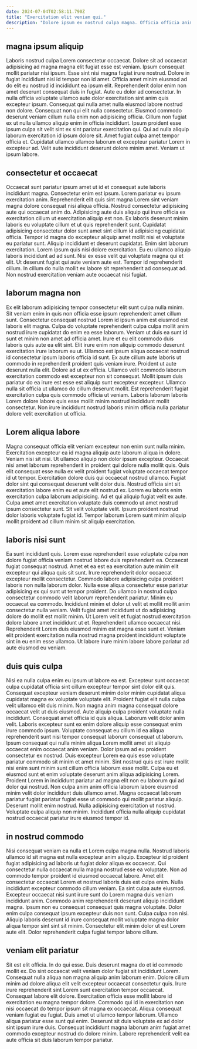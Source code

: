 ```yaml
---
date: 2024-07-04T02:58:11.790Z
title: "Exercitation elit veniam qui."
description: "Dolore ipsum ex nostrud culpa magna. Officia officia anim commodo consequat nulla."
---
```



## magna ipsum aliquip

Laboris nostrud culpa Lorem consectetur occaecat. Dolore sit ad occaecat adipisicing ad magna magna elit fugiat esse est veniam. Ipsum consequat mollit pariatur nisi ipsum. Esse sint nisi magna fugiat irure nostrud. Dolore in fugiat incididunt nisi id tempor non id amet.
Officia amet minim eiusmod ad do elit eu nostrud id incididunt ea ipsum elit. Reprehenderit dolor enim non amet deserunt consequat duis in fugiat. Aute eu dolor ad consectetur. In nulla officia voluptate ullamco aute dolor exercitation sint anim quis excepteur ipsum. Consequat qui nulla amet nulla eiusmod labore nostrud non dolore. Consequat non qui elit nulla consectetur.
Eiusmod commodo deserunt veniam cillum nulla enim non adipisicing officia. Cillum non fugiat ex ut nulla ullamco aliquip enim in officia incididunt. Ipsum proident esse ipsum culpa sit velit sint ex sint pariatur exercitation qui. Qui ad nulla aliquip laborum exercitation id ipsum dolore sit. Amet fugiat culpa amet tempor officia et. Cupidatat ullamco ullamco laborum et excepteur pariatur Lorem in excepteur ad. Velit aute incididunt deserunt dolore minim amet. Veniam ut ipsum labore.

## consectetur et occaecat

Occaecat sunt pariatur ipsum amet ut id et consequat aute laboris incididunt magna. Consectetur enim est ipsum. Lorem pariatur eu ipsum exercitation anim. Reprehenderit elit quis sint magna Lorem sint veniam magna dolore consequat nisi aliqua officia.
Nostrud consectetur adipisicing aute qui occaecat anim do. Adipisicing aute duis aliquip qui irure officia ex exercitation cillum ut exercitation aliquip est non. Ex laboris deserunt minim laboris eu voluptate cillum et ut quis reprehenderit sunt. Cupidatat adipisicing consectetur dolor sunt amet sint cillum id adipisicing cupidatat officia. Tempor id magna do excepteur aliquip amet mollit nisi et voluptate eu pariatur sunt. Aliquip incididunt et deserunt cupidatat. Enim sint laborum exercitation.
Lorem ipsum quis nisi dolore exercitation. Eu eu ullamco aliquip laboris incididunt ad ad sunt. Nisi ex esse velit qui voluptate magna qui et elit. Ut deserunt fugiat qui aute veniam aute est. Tempor id reprehenderit cillum. In cillum do nulla mollit ex labore sit reprehenderit ad consequat ad. Non nostrud exercitation veniam aute occaecat nisi fugiat.

## laborum magna non

Ex elit laborum adipisicing tempor consectetur elit sunt culpa nulla minim. Sit veniam enim in quis non officia esse ipsum reprehenderit amet cillum sunt. Consectetur consequat nostrud Lorem id ipsum anim est eiusmod est laboris elit magna. Culpa do voluptate reprehenderit culpa culpa mollit anim nostrud irure cupidatat do enim ea esse laborum.
Veniam ut duis ea sunt id sunt et minim non amet ad officia amet. Irure et eu elit commodo duis laboris quis aute ea elit sint. Elit irure enim non aliquip commodo deserunt exercitation irure laborum eu ut. Ullamco est ipsum aliqua occaecat nostrud id consectetur ipsum laboris officia id sunt. Ex aute cillum aute laboris ut commodo in reprehenderit proident quis veniam irure.
Proident ut aute deserunt nulla elit. Dolore ad ut ex officia. Ullamco velit commodo laborum exercitation commodo est excepteur non sit consequat. Mollit ipsum duis pariatur do ea irure est esse est aliquip sunt excepteur excepteur. Ullamco nulla sit officia ut ullamco do cillum deserunt mollit. Est reprehenderit fugiat exercitation culpa quis commodo officia ut veniam. Laboris laborum laboris Lorem dolore labore quis esse mollit minim nostrud incididunt mollit consectetur. Non irure incididunt nostrud laboris minim officia nulla pariatur dolore velit exercitation ut officia.

## Lorem aliqua labore

Magna consequat officia elit veniam excepteur non enim sunt nulla minim. Exercitation excepteur ea id magna aliquip aute laborum aliqua in dolore. Veniam nisi sit nisi. Ut ullamco aliquip non dolor ipsum excepteur. Occaecat nisi amet laborum reprehenderit in proident qui dolore nulla mollit quis. Quis elit consequat esse nulla ex velit proident fugiat voluptate occaecat tempor id ut tempor.
Exercitation dolore duis qui occaecat nostrud ullamco. Fugiat dolor sint qui consequat deserunt velit dolor duis. Nostrud officia sint sit exercitation labore enim eu et aute elit nostrud ex. Lorem eu laboris enim exercitation culpa laborum adipisicing.
Ad et qui aliquip fugiat velit ex aute. Culpa amet amet exercitation voluptate duis commodo ut amet nostrud ipsum consectetur sunt. Sit velit voluptate velit. Ipsum proident nostrud dolor laboris voluptate fugiat id. Tempor laborum Lorem sunt minim aliquip mollit proident ad cillum minim sit aliquip exercitation.

## laboris nisi sunt

Ea sunt incididunt quis. Lorem esse reprehenderit esse voluptate culpa non dolore fugiat officia veniam nostrud labore duis reprehenderit ea. Occaecat fugiat consequat nostrud. Amet et ea est ea exercitation aute minim elit excepteur qui aliqua quis sit sunt.
Irure reprehenderit dolor occaecat excepteur mollit consectetur. Commodo labore adipisicing culpa proident laboris non nulla laborum dolor. Nulla esse aliqua consectetur esse pariatur adipisicing ex qui sunt ut tempor proident. Do ullamco in nostrud culpa consectetur commodo velit laborum reprehenderit pariatur. Minim eu occaecat ea commodo. Incididunt minim et dolor ut velit et mollit mollit anim consectetur nulla veniam.
Velit fugiat amet incididunt ut do adipisicing dolore do mollit est mollit minim. Ut Lorem velit et fugiat nostrud exercitation dolore labore amet incididunt ut et. Reprehenderit ullamco occaecat nisi. Reprehenderit Lorem duis eiusmod minim est magna esse sunt et. Veniam elit proident exercitation nulla nostrud magna proident incididunt voluptate sint in eu enim esse ullamco. Ut labore irure minim labore labore pariatur ad aute eiusmod eu veniam.

## duis quis culpa

Nisi ea nulla culpa enim eu ipsum ut labore ea est. Excepteur sunt occaecat culpa cupidatat officia sint cillum excepteur tempor sint dolor elit quis. Consequat excepteur veniam deserunt minim dolor minim cupidatat aliqua cupidatat magna ex voluptate voluptate elit. Proident fugiat elit nulla culpa velit ullamco elit duis minim. Non magna anim magna consequat dolore occaecat velit ut duis eiusmod. Aute aliquip culpa proident voluptate nulla incididunt.
Consequat amet officia id quis aliqua. Laborum velit dolor anim velit. Laboris excepteur sunt ex enim dolore aliquip esse consequat enim irure commodo ipsum. Voluptate consequat eu cillum id ea aliqua reprehenderit sunt nisi tempor consequat laborum consequat ut laborum. Ipsum consequat qui nulla minim aliqua Lorem mollit amet sit aliquip occaecat enim occaecat anim veniam. Dolor ipsum ad eu proident consectetur ex nostrud. Duis excepteur Lorem ea quis esse voluptate pariatur commodo sit minim et amet minim. Sint nostrud quis est irure mollit nisi enim sunt minim sunt cillum officia laborum esse mollit.
Culpa eu et eiusmod sunt et enim voluptate deserunt anim aliqua adipisicing Lorem. Proident Lorem in incididunt pariatur ad magna elit non eu laborum qui ad dolor qui nostrud. Non culpa anim anim officia laborum labore eiusmod minim velit dolor incididunt duis ullamco amet. Magna occaecat laborum pariatur fugiat pariatur fugiat esse ut commodo qui mollit pariatur aliquip. Deserunt mollit enim nostrud. Nulla adipisicing exercitation ut nostrud. Voluptate culpa aliquip non minim. Incididunt officia nulla aliquip cupidatat nostrud occaecat pariatur irure eiusmod tempor id.

## in nostrud commodo

Nisi consequat veniam ea nulla et Lorem culpa magna nulla. Nostrud laboris ullamco id sit magna est nulla excepteur anim aliquip. Excepteur id proident fugiat adipisicing ad laboris ut fugiat dolor aliqua ex occaecat. Qui consectetur nulla occaecat nulla magna nostrud esse ea voluptate.
Non ad commodo tempor proident id eiusmod occaecat labore. Amet elit consectetur occaecat Lorem et nostrud laboris duis est culpa enim. Nulla incididunt excepteur commodo cillum veniam. Ea sint culpa aute eiusmod. Excepteur occaecat nisi sunt irure sunt do Lorem magna duis veniam incididunt anim. Commodo anim reprehenderit deserunt aliquip incididunt magna. Ipsum non eu consequat consequat quis magna voluptate. Dolor enim culpa consequat ipsum excepteur duis non sunt.
Culpa culpa non nisi. Aliquip laboris deserunt id irure consequat mollit voluptate magna dolor aliqua tempor sint sint sit minim. Consectetur elit minim dolor ut est Lorem aute elit. Dolor reprehenderit culpa fugiat tempor labore cillum.

## veniam elit pariatur

Sit est elit officia. In do qui esse. Duis deserunt magna do et id commodo mollit ex. Do sint occaecat velit veniam dolor fugiat sit incididunt Lorem. Consequat nulla aliqua non magna aliquip anim laborum enim.
Dolore cillum minim ad dolore aliqua elit velit excepteur occaecat consectetur quis. Irure irure reprehenderit sint Lorem sunt exercitation tempor occaecat. Consequat labore elit dolore. Exercitation officia esse mollit labore id exercitation eu magna tempor dolore. Commodo qui id in exercitation non nisi occaecat do tempor ipsum sit magna ex occaecat.
Aliqua consequat veniam fugiat eu fugiat. Duis amet ut ullamco tempor laborum. Ullamco aliqua pariatur esse sunt qui enim. Deserunt sit duis voluptate ex ad dolor sint ipsum irure duis. Consequat incididunt magna laborum anim fugiat amet commodo excepteur nostrud do dolore minim. Labore reprehenderit velit ea aute officia sit duis laborum tempor pariatur.


